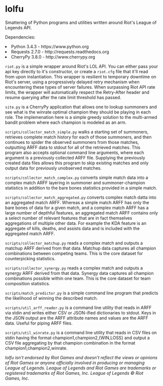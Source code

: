 lolfu
=====
Smattering of Python programs and utilities written around Riot's League of Legends API.

Dependencies:
<li>Python 3.4.3 - https://www.python.org</li>
<li>Requests 2.7.0 - http://requests.readthedocs.org</li>
<li>CherryPy 3.8.0 - http://www.cherrypy.org</li>

<code>riot.py</code> is a simple wrapper around Riot's LOL API. You can either pass your 
api key directly to it's constructor, or create a <code>riot.cfg</code> file that it'll 
read from upon instantiation. This wrapper is resilient to temporary downtime on Riot's 
server, using a progressively delayed retry mechanism when encountering these types of 
server failures. When surpassing Riot API rate limits, the wrapper will automatically 
respect the Retry-After header and resume querying after the rate limit threshold has 
passed.

<code>site.py</code> is a CherryPy application that allows one to lookup summoners and see
what is the winrate optimal champion they should be playing in each role. The implemenation
here is a simple greedy solution to the multi-armed bandit problem where each champion is
modeled as an arm.

<code>scripts/collector_match_simple.py</code> walks a starting set of summoners, retrieves
complete match history for each of those summoners, and then continues to spider the 
observed summoners from those matches, outputting ARFF data to stdout for all of the
retrieved matches. This program also accepts optional command line arguments, where
each argument is a previously collected ARFF file. Supplying the previously created 
data files allows this program to skip existing matches and only output data for
previously unobserved matches.

<code>scripts/collector_match_complex.py</code> converts simple match data into a complex
match ARFF layering in summoner and summoner-champion statistics in addition to the 
bare bones statistics provided in a simple match.

<code>scripts/collector_match_aggregated.py</code> converts complex match datta into an
aggregated match ARFF. Whereas a simple match ARFF has only the bare bones of data
for a given match, and a complex match ARFF has a large number of depthful features,
an aggregated match ARFF contains only a select number of relevant features that are
in fact themselves aggregations of multiple other data. For example the KDA feature
is an aggregate of kills, deaths, and assists data and is included with the aggregated
match ARFF.

<code>scripts/collector_matchup.py</code> reads a complex match and outputs a matchup ARFF
derived from that data. Matchup data captures all champion combinations between
competing teams. This is the core dataset for counterpicking statistics.

<code>scripts/collector_synergy.py</code> reads a complex match and outputs a synergy ARFF
derived from that data. Synergy data captures all champion combinations possible
within one team. This is the core dataset for team composition statistics.

<code>scripts/match_predictor.py</code> is a simple command line program that predicts the
likelihood of winning the described match.

<code>scripts/util_arff_reader.py</code> is a command line utility that reads in ARFF via stdin
and writes either CSV or JSON-ified dictionaries to stdout. Keys in the JSON output are 
the ARFF attribute names and values are the ARFF data. Useful for piping ARFF files.

<code>scripts/util_winrate.py</code> is a command line utility that reads in CSV files on
stdin having the format champion1,champion2,{WIN,LOSS} and output a CSV file
aggregating by that champion combination in the format champion1,champion2,winrate.

<i>lolfu isn't endorsed by Riot Games and doesn't reflect the views or opinions of Riot Games or anyone officially involved in producing or managing League of Legends. League of Legends and Riot Games are trademarks or registered trademarks of Riot Games, Inc. League of Legends © Riot Games, Inc.</i>
